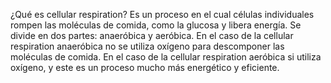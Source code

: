 ¿Qué es cellular respiration?
Es un proceso en el cual células individuales rompen las moléculas de comida, como la glucosa y libera energía. Se divide en dos partes: anaeróbica y aeróbica. En el caso de la cellular respiration anaeróbica no se utiliza oxígeno para descomponer las moléculas de comida. En el caso de la cellular respiration aeróbica si utiliza oxígeno, y este es un proceso mucho más energético y eficiente. 